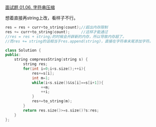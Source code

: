 [面试题 01.06. 字符串压缩](https://leetcode-cn.com/problems/compress-string-lcci/)

想着直接再string上改，看样子不行。

```cpp
res = res + curr+to_string(count);//超出内存限制
res += curr+to_string(count);     //这样才能通过
//res = res + string;的时候会开辟新的内存，所以导致内存超了。
//而res += string的话相当于res.append(string)，直接在字符串末尾添加字符。
```

```cpp
class Solution {
public:
    string compressString(string s) {
        string res;
        for(int i=0;i<s.size();++i){
            res+=s[i];
            int m=1;
            while(i<s.size()&&s[i]==s[i+1]){
                ++m;
                ++i;
            }
            res+=to_string(m);
        }
        return res.size()>=s.size()?s:res;
    }
};
```